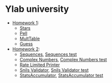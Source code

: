 # Ylab university

* [Homework 1](ylab-hw1): 
    * [Stars](ylab-hw1/src/main/java/ylab/hw1/Stars.java)
    * [Pell](ylab-hw1/src/main/java/ylab/hw1/Pell.java)
    * [MultTable](ylab-hw1/src/main/java/ylab/hw1/MultTable.java)
    * [Guess](ylab-hw1/src/main/java/ylab/hw1/Guess.java)
* [Homework 2](ylab-hw2):
    * [Sequences](ylab-hw2/src/main/java/ylab/hw2/sequences), [Sequences test](ylab-hw2/src/test/java/ylab/hw2/sequences/SequenceGeneratorImplTest.java)
    * [Complex Numbers](ylab-hw2/src/main/java/ylab/hw2/complexnumbers), [Complex Numbers test](ylab-hw2/src/test/java/ylab/hw2/complexnumbers/ComplexNumberTest.java)
    * [Rate Limited Printer](ylab-hw2/src/main/java/ylab/hw2/printer)
    * [Snils Validator](ylab-hw2/src/main/java/ylab/hw2/snils), [Snils Validator test](ylab-hw2/src/test/java/ylab/hw2/snils/SnilsValidatorImplTest.java)
    * [StatsAccumulator](ylab-hw2/src/main/java/ylab/hw2/stats), [StatsAccumulator test](ylab-hw2/src/test/java/ylab/hw2/stats/StatsAccumulatorImplTest.java)
